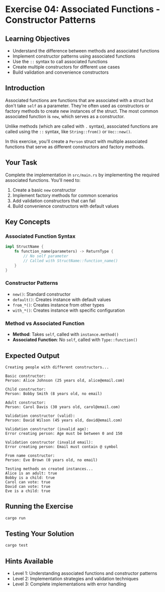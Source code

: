 # Exercise 04: Associated Functions - Constructor Patterns

## Learning Objectives
- Understand the difference between methods and associated functions
- Implement constructor patterns using associated functions
- Use the `::` syntax to call associated functions
- Create multiple constructors for different use cases
- Build validation and convenience constructors

## Introduction

Associated functions are functions that are associated with a struct but don't take `self` as a parameter. They're often used as constructors or factory methods to create new instances of the struct. The most common associated function is `new`, which serves as a constructor.

Unlike methods (which are called with `.` syntax), associated functions are called using the `::` syntax, like `String::from()` or `Vec::new()`.

In this exercise, you'll create a `Person` struct with multiple associated functions that serve as different constructors and factory methods.

## Your Task

Complete the implementation in `src/main.rs` by implementing the required associated functions. You'll need to:

1. Create a basic `new` constructor
2. Implement factory methods for common scenarios
3. Add validation constructors that can fail
4. Build convenience constructors with default values

## Key Concepts

### Associated Function Syntax
```rust
impl StructName {
    fn function_name(parameters) -> ReturnType {
        // No self parameter
        // Called with StructName::function_name()
    }
}
```

### Constructor Patterns
- `new()`: Standard constructor
- `default()`: Creates instance with default values  
- `from_*()`: Creates instance from other types
- `with_*()`: Creates instance with specific configuration

### Method vs Associated Function
- **Method**: Takes `self`, called with `instance.method()`
- **Associated Function**: No `self`, called with `Type::function()`

## Expected Output
```
Creating people with different constructors...

Basic constructor:
Person: Alice Johnson (25 years old, alice@email.com)

Child constructor:
Person: Bobby Smith (8 years old, no email)

Adult constructor:
Person: Carol Davis (30 years old, carol@email.com)

Validation constructor (valid):
Person: David Wilson (45 years old, david@email.com)

Validation constructor (invalid age):
Error creating person: Age must be between 0 and 150

Validation constructor (invalid email):
Error creating person: Email must contain @ symbol

From name constructor:
Person: Eve Brown (0 years old, no email)

Testing methods on created instances...
Alice is an adult: true
Bobby is a child: true
Carol can vote: true
David can vote: true
Eve is a child: true
```

## Running the Exercise
```bash
cargo run
```

## Testing Your Solution  
```bash
cargo test
```

## Hints Available
- Level 1: Understanding associated functions and constructor patterns
- Level 2: Implementation strategies and validation techniques
- Level 3: Complete implementations with error handling